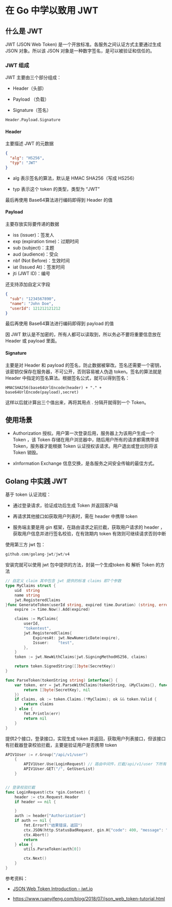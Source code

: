 # 在 Go 中学以致用 JWT

## 什么是 JWT

JWT (JSON Web Token) 是一个开放标准。各服务之间认证方式主要通过生成 JSON 对象。所以该 JSON 对象是一种数字签名，是可以被验证和信任的。

### JWT 组成

JWT 主要由三个部分组成：

- Header（头部）

- Payload （负载）

- Signature（签名）

```bash
Header.Payload.Signature
```

#### Header

主要描述 JWT 的元数据

```json
{
  "alg": "HS256",
  "typ": "JWT"
}
```

- alg 表示签名的算法，默认是 HMAC SHA256（写成 HS256）

- typ 表示这个 token 的类型，类型为 “JWT”

最后再使用 Base64算法进行编码即得到 Header 的值

#### Payload

主要存放实际要传递的数据

- iss (issuer)：签发人
- exp (expiration time)：过期时间
- sub (subject)：主题
- aud (audience)：受众
- nbf (Not Before)：生效时间
- iat (Issued At)：签发时间
- jti (JWT ID)：编号

还支持添加自定义字段

```json
{
  "sub": "1234567890",
  "name": "John Doe",
  "userId": 121212121212
}
```

最后再使用 Base64算法进行编码即得到 payload 的值

因 JWT 默认是不加密的，所有人都可以读取到，所以务必不要将重要信息放在 Header 或 payload 里面。

#### Signature

主要是对 Header 和 payload 的签名，防止数据被窜改。签名还需要一个密钥，该密钥仅保存在服务器，不可公开，否则容易被人伪造 token。签名的算法就是 Header 中指定的签名算法。根据签名公式，就可以得到签名：

```shell
HMACSHA256(base64UrlEncode(header) + "." + base64UrlEncode(payload),secret)
```

这样以后就计算出三个值出来，再将其用点 . 分隔开就得到一个 Token。

## 使用场景

- Authorization 授权。用户第一次登录后用，服务器上为该用户生成一个 Token ，该 Token 存储在用户浏览器中，随后用户所有的请求都需携带该 Token，服务器才能根据 Token 认证授权该请求。用户退出或登出则将该 Token 销毁。

- xInformation Exchange 信息交换，是各服务之间安全传输的最佳方式。

## Golang 中实践 JWT

基于 token 认证流程：

- 通过登录请求，验证成功后生成 Token 并返回客户端

- 再请求其他接口如获取用户列表时，需在 header 中携带 token 

- 服务端主要是用 gin 框架，在路由请求之前拦截，获取用户请求的 header ，获取用户信息并进行签名校验，在有效期内 token 有效则可继续请求否则中断

使用第三方 jwt 包：

```go
github.com/golang-jwt/jwt/v4
```

安装完就可以使用 jwt 包中提供的方法，封装一个生成token 和 解析 Token 的方法

```go
// 自定义 claim 其中包含 jwt 提供的标准 claims 即7个参数
type MyClaims struct {
	uid  string
	name string
	jwt.RegisteredClaims
}func GenerateToken(userId string, expired time.Duration) (string, error) {
	expire := time.Now().Add(expired)

	claims := MyClaims{
		userId,
		"tokentest",
		jwt.RegisteredClaims{
			ExpiresAt: jwt.NewNumericDate(expire),
			Issuer:    "test",
		},
	}
	token := jwt.NewWithClaims(jwt.SigningMethodHS256, claims)

	return token.SignedString([]byte(SecretKey))
}

func ParseToken(tokenString string) interface{} {
	var token, err = jwt.ParseWithClaims(tokenString, &MyClaims{}, func(token *jwt.Token) (interface{}, error) {
		return []byte(SecretKey), nil
	})
	if claims, ok := token.Claims.(*MyClaims); ok && token.Valid {
		return claims
	} else {
		fmt.Println(err)
		return nil
	}
}
```

提供2个接口，登录接口，实现生成 token 并返回，获取用户列表接口，但该接口有拦截器登录校验拦截，主要是验证用户是否携带 token

```go
APIV1User := r.Group("/api/v1/user")
	{
		APIV1User.Use(LoginRequest) // 路由中间件，拦截/api/v1/user 下所有请求
		APIV1User.GET("/", GetUserList)
	}


// 登录校验拦截
func LoginRequest(ctx *gin.Context) {
	header := ctx.Request.Header
	if header == nil {

	}
	auth := header["Authorization"]
	if auth == nil {
		fmt.Errorf("结果错误，返回")
		ctx.JSON(http.StatusBadRequest, gin.H{"code": 400, "message": "缺少authorization"})
		ctx.Abort()
		return
	} else {
		utils.ParseToken(auth[0])

		ctx.Next()
	}
}
```



参考资料：

- [JSON Web Token Introduction - jwt.io](https://jwt.io/introduction)

- https://www.ruanyifeng.com/blog/2018/07/json_web_token-tutorial.html
